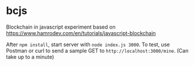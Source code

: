 # bcjs
Blockchain in javascript experiment based on https://www.hamrodev.com/en/tutorials/javascript-blockchain

After `npm install`, start server with `node index.js 3000`. To test, use Postman or curl to send a sample GET to `http://localhost:3000/mine`. (Can take up to a minute)